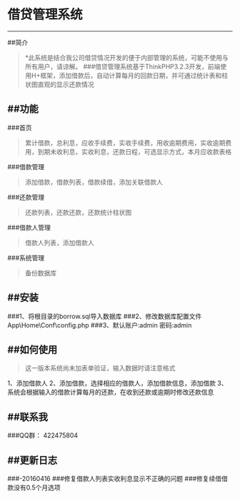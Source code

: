 # 借贷管理系统

---
##简介

>*此系统是结合我公司借贷情况开发的便于内部管理的系统，可能不使用与所有用户，请谅解。
###借贷管理系统基于ThinkPHP3.2.3开发，前端使用H+框架，添加借款后，自动计算每月的回款日期，并可通过统计表和柱状图直观的显示还款情况

##功能
---
###首页
>累计借款，总利息，应收手续费，实收手续费，用收逾期费用，实收逾期费用，到期未收利息，实收利息，还款日程，可选显示方式，本月应收款表格

###借款管理
>添加借款，借款列表，借款续借，添加关联借款人

###还款管理
>还款列表，还款还款，还款统计柱状图

###借款人管理
>借款人列表，添加借款人

###系统管理
>备份数据库


##安装
---
###1、将根目录的borrow.sql导入数据库
###2、修改数据库配置文件App\Home\Conf\config.php
###3、默认账户:admin  密码:admin

##如何使用
---
>这一版本系统尚未加表单验证，输入数据时请注意格式

1、添加借款人
2、添加借款，选择相应的借款人，添加借款信息，添加借款
3、系统会根据输入的借款计算每月的还款，在收到还款或逾期时修改还款信息


##联系我
---
###QQ群： 422475804

##更新日志
---
###-20160416
###修复借款人列表实收利息显示不正确的问题
###修复续借借款没有0.5个月选项




